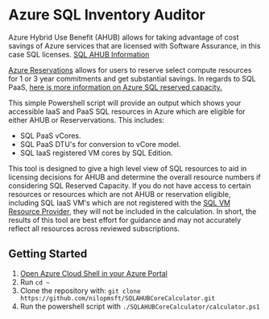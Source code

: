 # Azure SQL Inventory Auditor

Azure Hybrid Use Benefit (AHUB) allows for taking advantage of cost savings of Azure services that are licensed with Software Assurance, in this case SQL licenses.
[SQL AHUB Information](https://azure.microsoft.com/en-us/pricing/hybrid-benefit/#services&clcid=0x409)

[Azure Reservations](https://azure.microsoft.com/en-us/reservations/) allows for users to reserve select compute resources for 1 or 3 year commitments and get substantial savings. In regards to SQL PaaS, [here is more information on Azure SQL reserved capacity.](https://docs.microsoft.com/en-us/azure/sql-database/sql-database-reserved-capacity)

This simple Powershell script will provide an output which shows your accessible IaaS and PaaS SQL resources in Azure which are eligible for either AHUB or Reservervations. This includes:

* SQL PaaS vCores.
* SQL PaaS DTU's for conversion to vCore model.
* SQL IaaS registered VM cores by SQL Edition.

This tool is designed to give a high level view of SQL resources to aid in licensing decisions for AHUB and determine the overall resource numbers if considering SQL Reserved Capacity. If you do not have access to certain resources or resources which are not AHUB or reservation eligible, including SQL IaaS VM's which are not registered with the [SQL VM Resource Provider](https://docs.microsoft.com/en-us/azure/virtual-machines/windows/sql/virtual-machines-windows-sql-register-with-resource-provider), they will not be included in the calculation. In short, the results of this tool are best effort for guidance and may not accurately reflect all resources across reviewed subscriptions.

## Getting Started

1. [Open Azure Cloud Shell in your Azure Portal](https://docs.microsoft.com/en-us/azure/cloud-shell/quickstart-powershell#start-cloud-shell)
2. Run `cd ~`
3. Clone the repository with: `git clone https://github.com/nilopmsft/SQLAHUBCoreCalculator.git`
4. Run the powershell script with `./SQLAHUBCoreCalculator/calculator.ps1`

